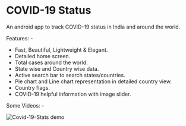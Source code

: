 # COVID-19 Status 
An android app to track COVID-19 status in India and around the world.

Features: -

* Fast, Beautiful, Lightweight & Elegant.
* Detailed home screen.
* Total cases around the world.
* State wise and Country wise data.
* Active search bar to search states/countries.
* Pie chart and Line chart representation in detailed country view.
* Country flags.
* COVID-19 helpful information with image slider.

Some Videos: -

![Covid-19-Stats demo](flash_intro.gif)
